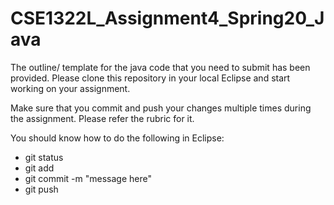 # CSE1322L_Assignment4_Spring20_Java



The outline/ template for the java code that you need to submit has been provided. 
Please clone this repository in your local Eclipse and start working on your assignment.

Make sure that you commit and push your changes multiple times during the assignment. Please refer the rubric for it.

You should know how to do the following in Eclipse:
* git status
* git add
* git commit -m "message here"
* git push
